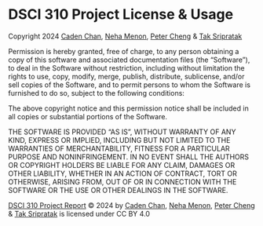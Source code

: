 # DSCI 310 Project License & Usage

Copyright 2024 [Caden Chan](https://github.com/cadenmchan), [Neha Menon](https://github.com/nehamenon704), [Peter Cheng](https://github.com/petercmh01) & [Tak Sripratak](https://github.com/tak4563)

Permission is hereby granted, free of charge, to any person obtaining a copy of this software and associated documentation files (the “Software”), to deal in the Software without restriction, including without limitation the rights to use, copy, modify, merge, publish, distribute, sublicense, and/or sell copies of the Software, and to permit persons to whom the Software is furnished to do so, subject to the following conditions:

The above copyright notice and this permission notice shall be included in all copies or substantial portions of the Software.

THE SOFTWARE IS PROVIDED “AS IS”, WITHOUT WARRANTY OF ANY KIND, EXPRESS OR IMPLIED, INCLUDING BUT NOT LIMITED TO THE WARRANTIES OF MERCHANTABILITY, FITNESS FOR A PARTICULAR PURPOSE AND NONINFRINGEMENT. IN NO EVENT SHALL THE AUTHORS OR COPYRIGHT HOLDERS BE LIABLE FOR ANY CLAIM, DAMAGES OR OTHER LIABILITY, WHETHER IN AN ACTION OF CONTRACT, TORT OR OTHERWISE, ARISING FROM, OUT OF OR IN CONNECTION WITH THE SOFTWARE OR THE USE OR OTHER DEALINGS IN THE SOFTWARE.

[DSCI 310 Project Report](https://github.com/cadenmchan/dsci310_project) © 2024 by [Caden Chan](https://github.com/cadenmchan), [Neha Menon](https://github.com/nehamenon704), [Peter Cheng](https://github.com/petercmh01) & [Tak Sripratak](https://github.com/tak4563) is licensed under CC BY 4.0 
